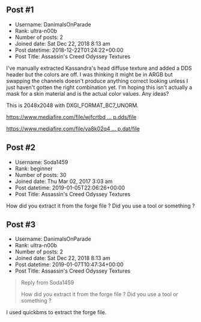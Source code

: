 ## Post #1
- Username: DanimalsOnParade
- Rank: ultra-n00b
- Number of posts: 2
- Joined date: Sat Dec 22, 2018 8:13 am
- Post datetime: 2018-12-22T01:24:22+00:00
- Post Title: Assassin's Creed Odyssey Textures

I've manually extracted Kassandra's head diffuse texture and added a DDS header but the colors are off. I was thinking it might be in ARGB but swapping the channels doesn't produce anything correct looking unless I just haven't gotten the right combination yet. I'm hoping this isn't actually a mask for a skin material and is the actual color values. Any ideas?

This is 2048x2048 with DXGI_FORMAT_BC7_UNORM.



[https://www.mediafire.com/file/wjfcrtbd ... p.dds/file](https://www.mediafire.com/file/wjfcrtbd31ncfbo/ACD_CHF_PLA_Kassandra_Head_DiffuseMap.dds/file)

[https://www.mediafire.com/file/ya8k02q4 ... p.dat/file](https://www.mediafire.com/file/ya8k02q4qca95d2/ACD_CHF_PLA_Kassandra_Head_DiffuseMap.dat/file)
## Post #2
- Username: Soda1459
- Rank: beginner
- Number of posts: 30
- Joined date: Thu Mar 02, 2017 3:03 am
- Post datetime: 2019-01-05T22:06:26+00:00
- Post Title: Assassin's Creed Odyssey Textures

How did you extract it from the forge file ? Did you use a tool or something ?
## Post #3
- Username: DanimalsOnParade
- Rank: ultra-n00b
- Number of posts: 2
- Joined date: Sat Dec 22, 2018 8:13 am
- Post datetime: 2019-01-07T10:47:34+00:00
- Post Title: Assassin's Creed Odyssey Textures

> Reply from Soda1459
>
> How did you extract it from the forge file ? Did you use a tool or something ?

I used quickbms to extract the forge file.
